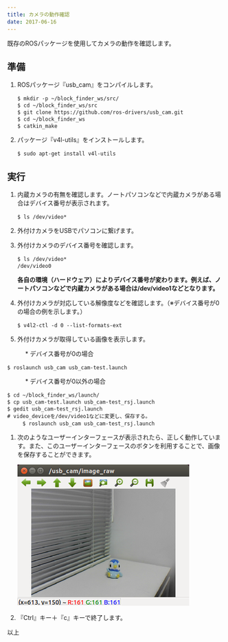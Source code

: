```yaml
---
title: カメラの動作確認
date: 2017-06-16
---
```


既存のROSパッケージを使用してカメラの動作を確認します。

## 準備

1. ROSパッケージ『usb_cam』をコンパイルします。

   ```shell
   $ mkdir -p ~/block_finder_ws/src/
   $ cd ~/block_finder_ws/src
   $ git clone https://github.com/ros-drivers/usb_cam.git
   $ cd ~/block_finder_ws
   $ catkin_make
   ```

1. パッケージ『v4l-utils』をインストールします。

   ```shell
   $ sudo apt-get install v4l-utils
   ```

## 実行

1. 内蔵カメラの有無を確認します。ノートパソコンなどで内蔵カメラがある場合はデバイス番号が表示されます。

   ```shell
   $ ls /dev/video*
   ```

1. 外付けカメラをUSBでパソコンに繋げます。

1. 外付けカメラのデバイス番号を確認します。

   ```shell
   $ ls /dev/video*
   /dev/video0
   ```

   __各自の環境（ハードウェア）によりデバイス番号が変わります。例えば、ノートパソコンなどで内蔵カメラがある場合は/dev/video1などとなります。__

1. 外付けカメラが対応している解像度などを確認します。（※デバイス番号が0の場合の例を示します。）

   ```shell
   $ v4l2-ctl -d 0 --list-formats-ext
   ```

1. 外付けカメラが取得している画像を表示します。

　　　* デバイス番号が0の場合
   ```shell
   $ roslaunch usb_cam usb_cam-test.launch
   ```

　　　* デバイス番号が0以外の場合
   ```shell
   $ cd ~/block_finder_ws/launch/
   $ cp usb_cam-test.launch usb_cam-test_rsj.launch
   $ gedit usb_cam-test_rsj.launch
   # video_deviceを/dev/video1などに変更し、保存する。
　　　$ roslaunch usb_cam usb_cam-test_rsj.launch
   ```

1. 次のようなユーザーインターフェースが表示されたら、正しく動作しています。また、このユーザーインターフェースのボタンを利用することで、画像を保存することができます。

   ![usb_cam](images/usb_cam.png)

1. 『Ctrl』キー＋『c』キーで終了します。

以上




